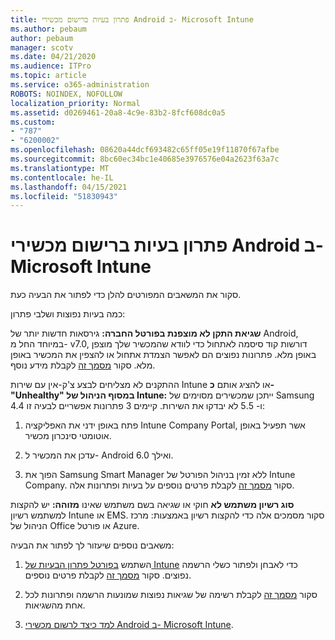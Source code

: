 ```yaml
---
title: פתרון בעיות ברישום מכשירי Android ב- Microsoft Intune
ms.author: pebaum
author: pebaum
manager: scotv
ms.date: 04/21/2020
ms.audience: ITPro
ms.topic: article
ms.service: o365-administration
ROBOTS: NOINDEX, NOFOLLOW
localization_priority: Normal
ms.assetid: d0269461-20a8-4c9e-83b2-8fcf608dc0a5
ms.custom:
- "787"
- "6200002"
ms.openlocfilehash: 08620a44dcf693482c65ff05e19f11870f67afbe
ms.sourcegitcommit: 8bc60ec34bc1e40685e3976576e04a2623f63a7c
ms.translationtype: MT
ms.contentlocale: he-IL
ms.lasthandoff: 04/15/2021
ms.locfileid: "51830943"
---
```

# <a name="troubleshoot-issues-with-enrolling-android-devices-in-microsoft-intune"></a>פתרון בעיות ברישום מכשירי Android ב- Microsoft Intune

סקור את המשאבים המפורטים להלן כדי לפתור את הבעיה כעת.
  
כמה בעיות נפוצות ושלבי פתרון:
  
 **שגיאת התקן לא מוצפנת בפורטל החברה:** גירסאות חדשות יותר של Android, במיוחד החל מ- v7.0, דורשות קוד סיסמה לאתחול כדי לוודא שהמכשיר שלך מוצפן באופן מלא. פתרונות נפוצים הם לאפשר הצמדת אתחול או להצפין את המכשיר באופן מלא. סקור [מסמך זה](https://docs.microsoft.com/intune-user-help/your-device-appears-encrypted-but-cp-says-otherwise-android) לקבלת מידע נוסף.
  
 ההתקנים לא מצליחים לבצע צ'ק-אין עם שירות Intune או להציג אותם **כ- "Unhealthy" במסוף הניהול של Intune:** ייתכן שמכשירים מסוימים של Samsung 4.4 ו- 5.5 לא יבדקו את השירות. קיימים 3 פתרונות אפשריים לבעיה זו:
  
1. פתח באופן ידני את האפליקציה Intune Company Portal, אשר תפעיל באופן אוטומטי סינכרון מכשיר.

2. עדכן את המכשיר ל- Android 6.0 ואילך.

3. הפוך את Samsung Smart Manager ללא זמין בניהול הפורטל של Intune Company. סקור [מסמך זה](https://docs.microsoft.com/troubleshoot/mem/intune/troubleshoot-device-enrollment-in-intune#devices-fail-to-check-in-with-the-intune-service-and-display-as-unhealthy-in-the-intune-admin-console) לקבלת פרטים נוספים על בעיות ופתרונות אלה.

 **סוג רשיון משתמש לא** חוקי או שגיאה בשם משתמש שאינו **מזוהה:** יש להקצות למשתמש רשיון Intune או EMS. סקור מסמכים אלה כדי להקצות רשיון באמצעות: מרכז הניהול של Office או פורטל Azure.
  
משאבים נוספים שיעזור לך לפתור את הבעיה:
  
1. השתמש [בפורטל פתרון הבעיות של Intune](https://devicemanagement.microsoft.com/#blade/Microsoft_Intune_DeviceSettings/TroubleshootBlade) כדי לאבחן ולפתור כשלי הרשמה נפוצים. סקור [מסמך זה](https://docs.microsoft.com/intune/help-desk-operators) לקבלת פרטים נוספים.

2. סקור [מסמך זה](https://docs.microsoft.com/troubleshoot/mem/intune/troubleshoot-device-enrollment-in-intune) לקבלת רשימה של שגיאות נפוצות שמונעות הרשמה ופתרונות לכל אחת מהשגיאות.

3. [למד כיצד לרשום מכשירי Android ב- Microsoft Intune](https://docs.microsoft.com/intune/android-enroll).
